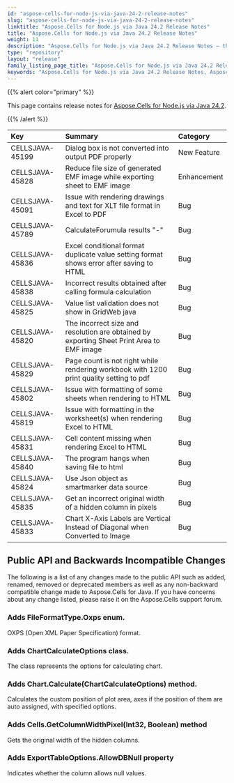 ```yaml
---
id: "aspose-cells-for-node-js-via-java-24-2-release-notes"
slug: "aspose-cells-for-node-js-via-java-24-2-release-notes"
linktitle: "Aspose.Cells for Node.js via Java 24.2 Release Notes"
title: "Aspose.Cells for Node.js via Java 24.2 Release Notes"
weight: 11
description: "Aspose.Cells for Node.js via Java 24.2 Release Notes – the latest enhancements, new features, and fixes."
type: "repository"
layout: "release"
family_listing_page_title: "Aspose.Cells for Node.js via Java 24.2 Release Notes"
keywords: "Aspose.Cells for Node.js via Java 24.2 Release Notes, Aspose.Cells for Node.js via Java 24.2 updates and fixes"
---
```


{{% alert color="primary" %}}

This page contains release notes for [Aspose.Cells for Node.js via Java 24.2](https://releases.aspose.com/cells/nodejs/new-releases/aspose.cells-for-node.js-via-java-24.2/).

{{% /alert %}}

|**Key**|**Summary**|**Category**|
| :- | :- | :- |
|CELLSJAVA-45199|Dialog box is not converted into output PDF properly|New Feature
|CELLSJAVA-45828|Reduce file size of generated EMF image while exporting sheet to EMF image|Enhancement
|CELLSJAVA-45091|Issue with rendering drawings and text for XLT file format in Excel to PDF|Bug
|CELLSJAVA-45789|CalculateForumula results "-"|Bug
|CELLSJAVA-45836|Excel conditional format duplicate value setting format shows error after saving to HTML|Bug
|CELLSJAVA-45838|Incorrect results obtained after calling formula calculation|Bug
|CELLSJAVA-45825|Value list validation does not show in GridWeb java|Bug
|CELLSJAVA-45820|The incorrect size and resolution are obtained by exporting Sheet Print Area to EMF image|Bug
|CELLSJAVA-45829|Page count is not right while rendering workbook with 1200 print quality setting to pdf|Bug
|CELLSJAVA-45802|Issue with formatting of some sheets when rendering to HTML|Bug
|CELLSJAVA-45819|Issue with formatting in the worksheet(s) when rendering Excel to HTML|Bug
|CELLSJAVA-45831|Cell content missing when rendering Excel to HTML|Bug
|CELLSJAVA-45840|The program hangs when saving file to html|Bug
|CELLSJAVA-45824|Use Json object as smartmarker data source|Bug
|CELLSJAVA-45835|Get an incorrect original width of a hidden column in pixels |Bug
|CELLSJAVA-45833|Chart X-Axis Labels are Vertical Instead of Diagonal when Converted to Image|Bug

## **Public API and Backwards Incompatible Changes**

The following is a list of any changes made to the public API such as added, renamed, removed or deprecated members as well as any non-backward compatible change made to Aspose.Cells for Java. If you have concerns about any change listed, please raise it on the Aspose.Cells support forum.

### **Adds FileFormatType.Oxps enum.**

OXPS (Open XML Paper Specification) format.

### **Adds ChartCalculateOptions class.**

The class represents the options for calculating chart.

### **Adds Chart.Calculate(ChartCalculateOptions) method.**

Calculates the custom position of plot area, axes if the position of them are auto assigned, with specified options.

### **Adds Cells.GetColumnWidthPixel(Int32, Boolean) method**

Gets the original width of the hidden columns.

### **Adds ExportTableOptions.AllowDBNull property**

Indicates whether the column allows null values.
